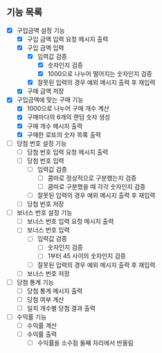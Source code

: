 ## 기능 목록

- [x] 구입금액 설정 기능
    - [x] 구입 금액 입력 요청 메시지 출력
    - [x] 구입 금액 입력
        - [x] 입력값 검증
            - [x] 숫자인지 검증
            - [x] 1000으로 나누어 떨어지는 숫자인지 검증
        - [x] 잘못된 입력의 경우 예외 메시지 출력 후 재입력
    - [x] 구매 금액 저장
- [x] 구입금액에 맞는 구매 기능
    - [x] 1000으로 나누어 구매 개수 계산
    - [x] 구매마다의 6개의 랜덤 숫자 생성
    - [x] 구매 개수 메시지 출력
    - [x] 구매한 로또의 숫자 목록 출력
- [ ] 당첨 번호 설정 기능
    - [ ] 당첨 번호 입력 요청 메시지 출력
    - [ ] 당첨 번호 입력
        - [ ] 입력값 검증
            - [ ] 콤마로 정상적으로 구분했는지 검증
            - [ ] 콤마로 구분했을 때 각각 숫자인지 검증
        - [ ] 잘못된 입력의 경우 예외 메시지 출력 후 재입력
    - [ ] 당첨 번호 저장
- [ ] 보너스 번호 설정 기능
    - [ ] 보너스 번호 입력 요청 메시지 출력
    - [ ] 보너스 번호 입력
        - [ ] 입력값 검증
            - [ ] 숫자인지 검증
            - [ ] 1부터 45 사이의 숫자인지 검증
        - [ ] 잘못된 입력의 경우 예외 메시지 출력 후 재입력
    - [ ] 보너스 번호 저장
- [ ] 당첨 통계 기능
    - [ ] 당첨 통계 메시지 출력
    - [ ] 당첨 여부 계산
    - [ ] 일치 개수별 당첨 결과 출력
- [ ] 수익률 기능
    - [ ] 수익률 계산
    - [ ] 수익률 출력
        - [ ] 수익률을 소수점 둘째 자리에서 반올림
